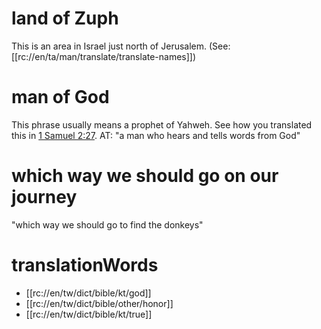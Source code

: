 # land of Zuph

This is an area in Israel just north of Jerusalem. (See: [[rc://en/ta/man/translate/translate-names]])

# man of God

This phrase usually means a prophet of Yahweh. See how you translated this in [1 Samuel 2:27](../02/27.md). AT: "a man who hears and tells words from God"

# which way we should go on our journey

"which way we should go to find the donkeys"

# translationWords

* [[rc://en/tw/dict/bible/kt/god]]
* [[rc://en/tw/dict/bible/other/honor]]
* [[rc://en/tw/dict/bible/kt/true]]